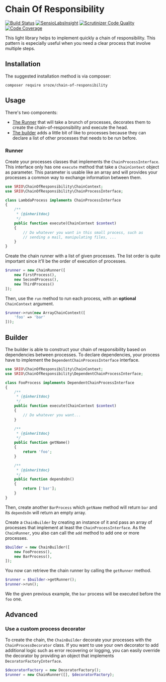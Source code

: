 # Chain Of Responsibility

[![Build Status](https://travis-ci.org/sroze/ChainOfResponsibility.svg?branch=master)](https://travis-ci.org/sroze/ChainOfResponsibility)
[![SensioLabsInsight](https://insight.sensiolabs.com/projects/7ca0f072-4b1b-47da-b68c-509085366caf/mini.png)](https://insight.sensiolabs.com/projects/7ca0f072-4b1b-47da-b68c-509085366caf)
[![Scrutinizer Code Quality](https://scrutinizer-ci.com/g/sroze/ChainOfResponsibility/badges/quality-score.png?b=master)](https://scrutinizer-ci.com/g/sroze/ChainOfResponsibility/?branch=master)
[![Code Coverage](https://scrutinizer-ci.com/g/sroze/ChainOfResponsibility/badges/coverage.png?b=master)](https://scrutinizer-ci.com/g/sroze/ChainOfResponsibility/?branch=master)

This light library helps to implement quickly a chain of responsibility. This pattern is especially useful when
you need a clear process that involve multiple steps.

## Installation

The suggested installation method is via composer:

```
composer require sroze/chain-of-responsibility
```

## Usage

There's two components:
- [The Runner](#runner) that will take a brunch of processes, decorates them to create the chain-of-responsibility and
  execute the head.
- [The builder](#builder) adds a little bit of like to processes because they can declare a list of other processes that
  needs to be run before.

### Runner

Create your processes classes that implements the `ChainProcessInterface`. This interface only has one `execute` method
that take a `ChainContext` object as parameter. This parameter is usable like an array and will provides your processes
a common way to exchange information between them.

```php
use SRIO\ChainOfResponsibility\ChainContext;
use SRIO\ChainOfResponsibility\ChainProcessInterface;

class LambdaProcess implements ChainProcessInterface
{
    /**
     * {@inheritdoc}
     */
    public function execute(ChainContext $context)
    {
        // Do whatever you want in this small process, such as
        // sending a mail, manipulating files, ...
    }
}
```

Create the chain runner with a list of given processes. The list order is quite important since it'll be the order of
execution of processes.

```php
$runner = new ChainRunner([
    new FirstProcess(),
    new SecondProcess(),
    new ThirdProcess()
]);
```

Then, use the `run` method to run each process, with an **optional** `ChainContext` argument.
```php
$runner->run(new ArrayChainContext([
    'foo' => 'bar'
]));
```

## Builder

The builder is able to construct your chain of responsibility based on dependencies between processes. To declare 
dependencies, your process have to implement the `DependentChainProcessInterface` interface.

```php
use SRIO\ChainOfResponsibility\ChainContext;
use SRIO\ChainOfResponsibility\DependentChainProcessInterface;

class FooProcess implements DependentChainProcessInterface
{
    /**
     * {@inheritdoc}
     */
    public function execute(ChainContext $context)
    {
        // Do whatever you want...
    }

    /**
     * {@inheritdoc}
     */
    public function getName()
    {
        return 'foo';
    }

    /**
     * {@inheritdoc}
     */
    public function dependsOn()
    {
        return ['bar'];
    }
}
```

Then, create another `BarProcess` which `getName` method will return `bar` and its `dependsOn` will return an empty
array.

Create a `ChainBuilder` by creating an instance of it and pass an array of processes that implement at least the
`ChainProcessInterface`. As the `ChainRunner`, you also can call the `add` method to add one or more processes.
```php
$builder = new ChainBuilder([
    new FooProcess(),
    new BarProcess(),
]);
```

You now can retrieve the chain runner by calling the `getRunner` method.
```php
$runner = $builder->getRunner();
$runner->run();
```

We the given previous example, the `bar` process will be executed before the `foo` one.

## Advanced

### Use a custom process decorator

To create the chain, the `ChainBuilder` decorate your processes with the `ChainProcessDecorator` class. If you want to
use your own decorator to add additional logic such as error recovering or logging, you can easily override the decorator
by providing an object that implements `DecoratorFactoryInterface`.

```php
$decoratorFactory = new DecoratorFactory();
$runner = new ChainRunner([], $decoratorFactory);
```
